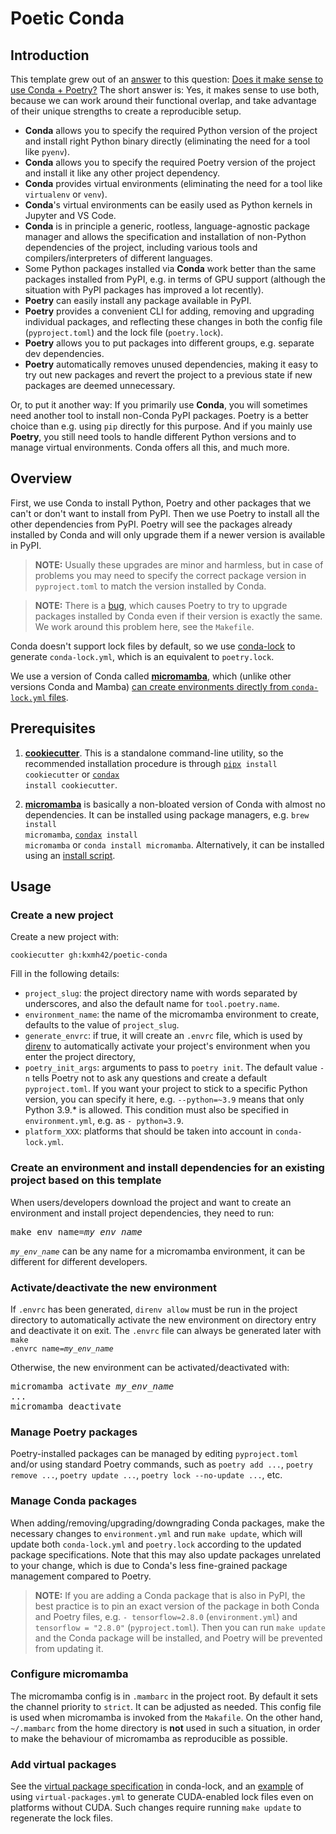 # Poetic Conda

## Introduction

This template grew out of an [answer](https://stackoverflow.com/a/71110028) to
this question: [Does it make sense to use Conda +
Poetry?](https://stackoverflow.com/questions/70851048/does-it-make-sense-to-use-conda-poetry)
The short answer is: Yes, it makes sense to use both, because we can work
around their functional overlap, and take advantage of their unique strengths
to create a reproducible setup.

- **Conda** allows you to specify the required Python version of the project
  and install right Python binary directly (eliminating the need for a tool
  like `pyenv`).
- **Conda** allows you to specify the required Poetry version of the project
  and install it like any other project dependency.
- **Conda** provides virtual environments (eliminating the need for a tool like
  `virtualenv` or `venv`).
- **Conda**'s virtual environments can be easily used as Python kernels in
  Jupyter and VS Code.
- **Conda** is in principle a generic, rootless, language-agnostic package
  manager and allows the specification and installation of non-Python
  dependencies of the project, including various tools and
  compilers/interpreters of different languages.
- Some Python packages installed via **Conda** work better than the same
  packages installed from PyPI, e.g. in terms of GPU support (although the
  situation with PyPI packages has improved a lot recently).
- **Poetry** can easily install any package available in PyPI.
- **Poetry** provides a convenient CLI for adding, removing and upgrading
  individual packages, and reflecting these changes in both the config file
  (`pyproject.toml`) and the lock file (`poetry.lock`).
- **Poetry** allows you to put packages into different groups, e.g. separate
  dev dependencies.
- **Poetry** automatically removes unused dependencies, making it easy to try
  out new packages and revert the project to a previous state if new packages
  are deemed unnecessary.

Or, to put it another way: If you primarily use **Conda**, you will sometimes
need another tool to install non-Conda PyPI packages. Poetry is a better choice
than e.g. using `pip` directly for this purpose. And if you mainly use
**Poetry**, you still need tools to handle different Python versions and to
manage virtual environments. Conda offers all this, and much more.

## Overview

First, we use Conda to install Python, Poetry and other packages that we can't
or don't want to install from PyPI. Then we use Poetry to install all the other
dependencies from PyPI. Poetry will see the packages already installed by Conda
and will only upgrade them if a newer version is available in PyPI.

> **NOTE:**  Usually these upgrades are minor and harmless, but in case of
> problems you may need to specify the correct package version in
> `pyproject.toml` to match the version installed by Conda.

> **NOTE:** There is a [bug](https://github.com/python-poetry/poetry/issues/6408),
> which causes Poetry to try to upgrade packages installed by Conda even if
> their version is exactly the same. We work around this problem here, see the
> `Makefile`.

Conda doesn't support lock files by default, so we use
[conda-lock](https://github.com/conda/conda-lock) to generate `conda-lock.yml`,
which is an equivalent to `poetry.lock`.

We use a version of Conda called
[**micromamba**](https://mamba.readthedocs.io/en/latest/user_guide/micromamba.html),
which (unlike other versions Conda and Mamba) [can create environments directly
from `conda-lock.yml` files](https://mamba.readthedocs.io/en/latest/user_guide/micromamba.html#conda-lock-yaml-spec-files).

## Prerequisites

1. [**cookiecutter**](https://github.com/cookiecutter/cookiecutter). This is a
standalone command-line utility, so the recommended installation procedure is
through <code>[pipx](https://pypa.github.io/pipx/) install cookiecutter</code> or
<code>[condax](https://github.com/mariusvniekerk/condax) install cookiecutter</code>.

2. [**micromamba**](https://mamba.readthedocs.io/en/latest/user_guide/micromamba.html)
is basically a non-bloated version of Conda with almost no dependencies. It can
be installed using package managers, e.g. <code>brew install micromamba</code>,
<code>[condax](https://github.com/mariusvniekerk/condax) install micromamba</code> or
<code>conda install micromamba</code>. Alternatively, it can be installed using an
[install script](https://mamba.readthedocs.io/en/latest/installation.html#install-script).

## Usage

### Create a new project

Create a new project with:

    cookiecutter gh:kxmh42/poetic-conda

Fill in the following details:

- `project_slug`: the project directory name with words separated by
  underscores, and also the default name for `tool.poetry.name`.
- `environment_name`: the name of the micromamba environment to create,
  defaults to the value of `project_slug`.
- `generate_envrc`: if true, it will create an `.envrc` file, which is used by
  [direnv](https://direnv.net/) to automatically activate your project's
  environment when you enter the project directory,
- `poetry_init_args`: arguments to pass to `poetry init`. The default value
  `-n` tells Poetry not to ask any questions and create a default
  `pyproject.toml`. If you want your project to stick to a specific Python
  version, you can specify it here, e.g. `--python=~3.9` means that only Python
  3.9.* is allowed. This condition must also be specified in `environment.yml`,
  e.g. as `- python=3.9`.
- `platform_XXX`: platforms that should be taken into account in
  `conda-lock.yml`.

### Create an environment and install dependencies for an existing project based on this template

When users/developers download the project and want to create an environment
and install project dependencies, they need to run:
<pre>
make env name=<i>my_env_name</i>
</pre>
*`my_env_name`* can be any name for a micromamba environment, it can be different
for different developers.

### Activate/deactivate the new environment

If `.envrc` has been generated, `direnv allow` must be run in the project
directory to automatically activate the new environment on directory entry and
deactivate it on exit. The `.envrc` file can always be generated later with
<code>make .envrc name=*my_env_name*</code>

Otherwise, the new environment can be activated/deactivated with:
<pre>
micromamba activate <i>my_env_name</i>
...
micromamba deactivate
</pre>
### Manage Poetry packages

Poetry-installed packages can be managed by editing `pyproject.toml` and/or
using standard Poetry commands, such as `poetry add ...`, `poetry remove ...`,
`poetry update ...`, `poetry lock --no-update ...`, etc.

### Manage Conda packages

When adding/removing/upgrading/downgrading Conda packages, make the necessary
changes to `environment.yml` and run `make update`, which will update both
`conda-lock.yml` and `poetry.lock` according to the updated package
specifications. Note that this may also update packages unrelated to your
change, which is due to Conda's less fine-grained package management compared
to Poetry.

> **NOTE:** If you are adding a Conda package that is also in PyPI, the best
> practice is to pin an exact version of the package in both Conda and Poetry
> files, e.g. `- tensorflow=2.8.0` (`environment.yml`) and `tensorflow = "2.8.0"`
> (`pyproject.toml`). Then you can run `make update` and the Conda package will
> be installed, and Poetry will be prevented from updating it.

### Configure micromamba

The micromamba config is in `.mambarc` in the project root. By default it sets the
channel priority to `strict`. It can be adjusted as needed. This config file is
used when micromamba is invoked from the `Makafile`. On the other hand,
`~/.mambarc` from the home directory is **not** used in such a situation, in order
to make the behaviour of micromamba as reproducible as possible.

### Add virtual packages

See the [virtual package specification](https://github.com/conda/conda-lock#--virtual-package-spec)
in conda-lock, and an [example](https://stackoverflow.com/a/71110028) of using
`virtual-packages.yml` to generate CUDA-enabled lock files even on platforms without CUDA. 
Such changes require running `make update` to regenerate the lock files.
